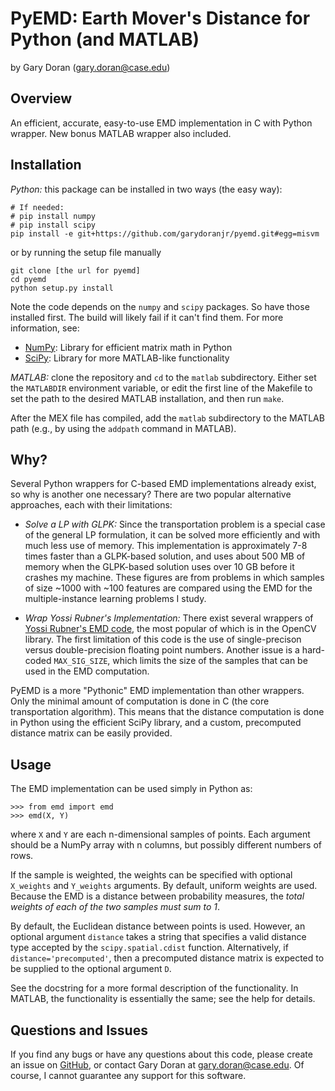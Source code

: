 PyEMD: Earth Mover's Distance for Python (and MATLAB)
=====================================================
by Gary Doran (<gary.doran@case.edu>)

Overview
--------
An efficient, accurate, easy-to-use EMD implementation in C with Python
wrapper. New bonus MATLAB wrapper also included.

Installation
------------
*Python:* this package can be installed in two ways (the easy way):

    # If needed:
    # pip install numpy
    # pip install scipy
    pip install -e git+https://github.com/garydoranjr/pyemd.git#egg=misvm

or by running the setup file manually

    git clone [the url for pyemd]
    cd pyemd
    python setup.py install

Note the code depends on the `numpy` and `scipy` packages. So have those
installed first. The build will likely fail if it can't find them. For more
information, see:

 + [NumPy](http://www.numpy.org/): Library for efficient matrix math in Python
 + [SciPy](http://www.scipy.org/): Library for more MATLAB-like functionality

*MATLAB:* clone the repository and `cd` to the `matlab` subdirectory. Either
set the `MATLABDIR` environment variable, or edit the first line of the Makefile
to set the path to the desired MATLAB installation, and then run `make`.

After the MEX file has compiled, add the `matlab` subdirectory to the MATLAB
path (e.g., by using the `addpath` command in MATLAB).

Why?
----
Several Python wrappers for C-based EMD implementations already exist, so why is
another one necessary? There are two popular alternative approaches, each with
their limitations:

  - *Solve a LP with GLPK:* Since the transportation problem is a special case
    of the general LP formulation, it can be solved more efficiently and with
    much less use of memory. This implementation is approximately 7-8 times
    faster than a GLPK-based solution, and uses about 500 MB of memory when the
    GLPK-based solution uses over 10 GB before it crashes my machine.  These
    figures are from problems in which samples of size ~1000 with ~100 features
    are compared using the EMD for the multiple-instance learning problems I
    study.

  - *Wrap Yossi Rubner's Implementation:* There exist several wrappers of
    [Yossi Rubner's EMD code](http://robotics.stanford.edu/~rubner/emd/default.htm),
    the most popular of which is in the OpenCV library. The
    first limitation of this code is the use of single-precison versus
    double-precision floating point numbers.  Another issue is a hard-coded
    `MAX_SIG_SIZE`, which limits the size of the samples that can be used in
    the EMD computation.

PyEMD is a more "Pythonic" EMD implementation than other wrappers. Only the
minimal amount of computation is done in C (the core transportation algorithm).
This means that the distance computation is done in Python using the efficient
SciPy library, and a custom, precomputed distance matrix can be easily provided.

Usage
-----
The EMD implementation can be used simply in Python as:

    >>> from emd import emd
    >>> emd(X, Y)

where `X` and `Y` are each n-dimensional samples of points. Each argument should
be a NumPy array with n columns, but possibly different numbers of rows.

If the sample is weighted, the weights can be specified with optional
`X_weights` and `Y_weights` arguments. By default, uniform weights are used.
Because the EMD is a distance between probability measures, the *total weights
of each of the two samples must sum to 1*.

By default, the Euclidean distance between points is used. However, an optional
argument `distance` takes a string that specifies a valid distance type accepted
by the `scipy.spatial.cdist` function. Alternatively, if
`distance='precomputed'`, then a precomputed distance matrix is expected to be
supplied to the optional argument `D`.

See the docstring for a more formal description of the functionality. In MATLAB,
the functionality is essentially the same; see the help for details.

Questions and Issues
--------------------
If you find any bugs or have any questions about this code, please create an
issue on [GitHub](https://github.com/garydoranjr/pyemd/issues), or contact Gary
Doran at <gary.doran@case.edu>. Of course, I cannot guarantee any support for
this software.

